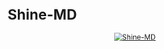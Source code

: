 # Shine-MD
<p align="center">
<a href="#"><img title="Shine-MD" src="https://img.shields.io/badge/Rest Api Free-green?colorA=%23ff0000&colorB=%23017e40&style=for-the-badge"></a>
</p>
